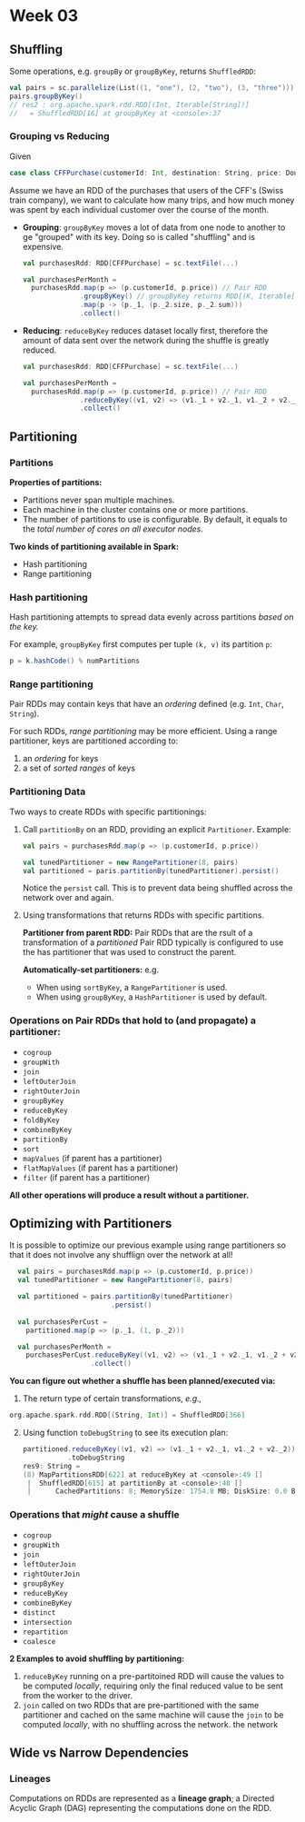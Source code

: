 # Week 03

## Shuffling

Some operations, e.g. `groupBy` or `groupByKey`, returns `ShuffledRDD`:

```scala
val pairs = sc.parallelize(List((1, "one"), (2, "two"), (3, "three")))
pairs.groupByKey()
// res2 : org.apache.spark.rdd.RDD[(Int, Iterable[String])]
//   = ShuffledRDD[16] at groupByKey at <console>:37
```

### Grouping vs Reducing

Given

```scala
case class CFFPurchase(customerId: Int, destination: String, price: Double)
```

Assume we have an RDD of the purchases that users of the CFF's (Swiss train
company), we want to calculate how many trips, and how much money was spent by
each individual customer over the course of the month.

- **Grouping**: `groupByKey` moves a lot of data from one node to another to
  ge "grouped" with its key. Doing so is called "shuffling" and is expensive.

  ```scala
  val purchasesRdd: RDD[CFFPurchase] = sc.textFile(...)

  val purchasesPerMonth =
    purchasesRdd.map(p => (p.customerId, p.price)) // Pair RDD
                .groupByKey() // groupByKey returns RDD[(K, Iterable[V])]
                .map(p -> (p._1, (p._2.size, p._2.sum)))
                .collect()
  ```

- **Reducing**: `reduceByKey` reduces dataset locally first, therefore the
  amount of data sent over the network during the shuffle is greatly reduced.

  ```scala
  val purchasesRdd: RDD[CFFPurchase] = sc.textFile(...)

  val purchasesPerMonth =
    purchasesRdd.map(p => (p.customerId, p.price)) // Pair RDD
                .reduceByKey((v1, v2) => (v1._1 + v2._1, v1._2 + v2._2))
                .collect()
  ```

## Partitioning

### Partitions

**Properties of partitions:**
- Partitions never span multiple machines.
- Each machine in the cluster contains one or more partitions.
- The number of partitions to use is configurable. By default, it equals to
  the _total number of cores on all executor nodes._

**Two kinds of partitioning available in Spark:**
- Hash partitioning
- Range partitioning

###  Hash partitioning

Hash partitioning attempts to spread data evenly across partitions _based on
the key._

For example, `groupByKey` first computes per tuple `(k, v)` its partition `p`:

```scala
p = k.hashCode() % numPartitions
```

### Range partitioning

Pair RDDs may contain keys that have an _ordering_ defined (e.g. `Int`,
`Char`, `String`).

For such RDDs, _range partitioning_ may be more efficient. Using a range
partitioner, keys are partitioned according to:
1. an _ordering_ for keys
2. a set of _sorted ranges_ of keys

### Partitioning Data

Two ways to create RDDs with specific partitionings:

1. Call `partitionBy` on an RDD, providing an explicit `Partitioner`.
   Example:
   
   ```scala
   val pairs = purchasesRdd.map(p => (p.customerId, p.price))

   val tunedPartitioner = new RangePartitioner(8, pairs)
   val partitioned = paris.partitionBy(tunedPartitioner).persist()
   ```
   
   Notice the `persist` call. This is to prevent data being shuffled across
   the network over and again.
2. Using transformations that returns RDDs with specific partitions.

   **Partitioner from parent RDD:**
   Pair RDDs that are the rsult of a transformation of a _partitioned_ Pair
   RDD typically is configured to use the has partitioner that was used to
   construct the parent.

   **Automatically-set partitioners:**
   e.g.
   - When using `sortByKey`, a `RangePartitioner` is used.
   - When using `groupByKey`, a `HashPartitioner` is used by default.

### Operations on Pair RDDs that hold to (and propagate) a partitioner:

- `cogroup`
- `groupWith`
- `join`
- `leftOuterJoin`
- `rightOuterJoin`
- `groupByKey`
- `reduceByKey`
- `foldByKey`
- `combineByKey`
- `partitionBy`
- `sort`
- `mapValues` (if parent has a partitioner)
- `flatMapValues` (if parent has a partitioner)
- `filter` (if parent has a partitioner)

**All other operations will produce a result without a partitioner.**

## Optimizing with Partitioners

It is possible to optimize our previous example using range partitioners so
that it does not involve any shufflign over the network at all!

```scala
  val pairs = purchasesRdd.map(p => (p.customerId, p.price))
  val tunedPartitioner = new RangePartitioner(8, pairs)

  val partitioned = pairs.partitionBy(tunedPartitioner)
                         .persist()
                         
  val purchasesPerCust =
    partitioned.map(p => (p._1, (1, p._2)))

  val purchasesPerMonth =
    purchasesPerCust.reduceByKey((v1, v2) => (v1._1 + v2._1, v1._2 + v2._2))
                    .collect()
```

**You can figure out whether a shuffle has been planned/executed via:**
1. The return type of certain transformations, _e.g.,_

  ```scala
  org.apache.spark.rdd.RDD[(String, Int)] = ShuffledRDD[366]
  ```

2. Using function `toDebugString` to see its execution plan:

   ```scala
   partitioned.reduceByKey((v1, v2) => (v1._1 + v2._1, v1._2 + v2._2))
              .toDebugString
   res9: String =
   (8) MapPartitionsRDD[622] at reduceByKey at <console>:49 []
    |  ShuffledRDD[615] at partitionBy at <console>:48 []
    |      CachedPartitions: 8; MemorySize: 1754.8 MB; DiskSize: 0.0 B
   ```

### Operations that _might_ cause a shuffle

- `cogroup`
- `groupWith`
- `join`
- `leftOuterJoin`
- `rightOuterJoin`
- `groupByKey`
- `reduceByKey`
- `combineByKey`
- `distinct`
- `intersection`
- `repartition`
- `coalesce`

**2 Examples to avoid shuffling by partitioning:**
1. `reduceByKey` running on a pre-partitoined RDD will cause the values to be
   computed _locally_, requiring only the final reduced value to be sent from
   the worker to the driver.
2. `join` called on two RDDs that are pre-partitioned with the same
   partitioner and cached on the same machine will cause the `join` to be
   computed _locally_, with no shuffling across the network.
   the network

## Wide vs Narrow Dependencies

### Lineages

Computations on RDDs are represented as a **lineage graph**; a Directed
Acyclic Graph (DAG) representing the computations done on the RDD.
